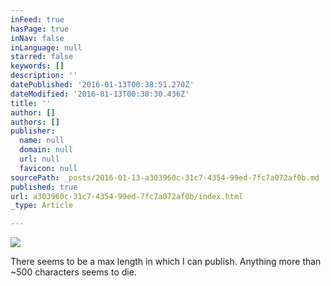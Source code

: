 ```yaml
---
inFeed: true
hasPage: true
inNav: false
inLanguage: null
starred: false
keywords: []
description: ''
datePublished: '2016-01-13T00:38:51.270Z'
dateModified: '2016-01-13T00:38:30.436Z'
title: ''
author: []
authors: []
publisher:
  name: null
  domain: null
  url: null
  favicon: null
sourcePath: _posts/2016-01-13-a303960c-31c7-4354-99ed-7fc7a072af0b.md
published: true
url: a303960c-31c7-4354-99ed-7fc7a072af0b/index.html
_type: Article

---
```

![](https://the-grid-user-content.s3-us-west-2.amazonaws.com/22b3e949-5b18-40a0-9824-be4bf27a65c5.jpg)

There seems to be a max length in which I can publish. Anything more than ~500 characters seems to die.